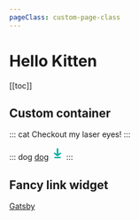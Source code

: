```yaml
---
pageClass: custom-page-class
---
```


# Hello Kitten

[[toc]]


## Custom container
::: cat
Checkout my laser eyes!
:::


::: dog 
[dog](www.google.com) <svg width="24" height="24" viewBox="0 0 24 24" xmlns="http://www.w3.org/2000/svg">
  <path fill="#00AD9F" d="M13.281 16.977c-.271.259-.675.423-1.127.423-.441 0-.839-.158-1.109-.409L5.933 12.84c-.577-.468-.577-1.227 0-1.695.576-.468 1.51-.468 2.087 0l2.66 2.16V4.197c0-.66.66-1.197 1.474-1.197.817 0 1.478.537 1.478 1.199v9.103l2.657-2.157c.576-.468 1.51-.468 2.087 0 .577.468.577 1.227 0 1.695l-5.095 4.137zM7.721 18.6h8.867c.816 0 1.477.537 1.477 1.2 0 .663-.66 1.2-1.477 1.2H7.72c-.816 0-1.478-.537-1.478-1.2 0-.663.662-1.2 1.478-1.2z" />
</svg>
:::

## Fancy link widget
[Gatsby](https://www.gatsbyjs.org/)
